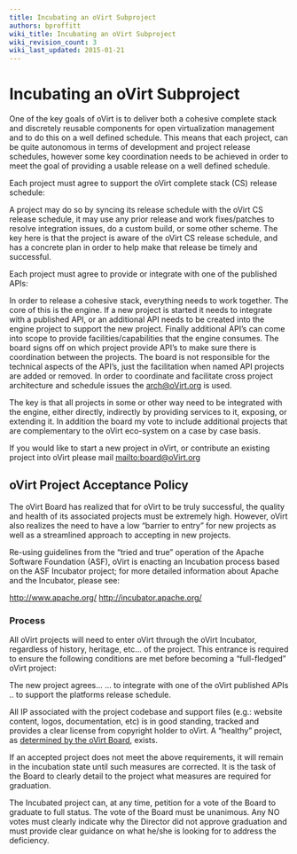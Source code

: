 ```yaml
---
title: Incubating an oVirt Subproject
authors: bproffitt
wiki_title: Incubating an oVirt Subproject
wiki_revision_count: 3
wiki_last_updated: 2015-01-21
---
```


# Incubating an oVirt Subproject

One of the key goals of oVirt is to deliver both a cohesive complete stack and discretely reusable components for open virtualization management and to do this on a well defined schedule. This means that each project, can be quite autonomous in terms of development and project release schedules, however some key coordination needs to be achieved in order to meet the goal of providing a usable release on a well defined schedule.

Each project must agree to support the oVirt complete stack (CS) release schedule:

A project may do so by syncing its release schedule with the oVirt CS release schedule, it may use any prior release and work fixes/patches to resolve integration issues, do a custom build, or some other scheme. The key here is that the project is aware of the oVirt CS release schedule, and has a concrete plan in order to help make that release be timely and successful.

Each project must agree to provide or integrate with one of the published APIs:

In order to release a cohesive stack, everything needs to work together. The core of this is the engine. If a new project is started it needs to integrate with a published API, or an additional API needs to be created into the engine project to support the new project. Finally additional API’s can come into scope to provide facilities/capabilities that the engine consumes. The board signs off on which project provide API’s to make sure there is coordination between the projects. The board is not responsible for the technical aspects of the API’s, just the facilitation when named API projects are added or removed. In order to coordinate and facilitate cross project architecture and schedule issues the arch@oVirt.org is used.

The key is that all projects in some or other way need to be integrated with the engine, either directly, indirectly by providing services to it, exposing, or extending it. In addition the board my vote to include additional projects that are complementary to the oVirt eco-system on a case by case basis.

If you would like to start a new project in oVirt, or contribute an existing project into oVirt please mail [mailto:board@oVirt.org](mailto:board@oVirt.org)

## oVirt Project Acceptance Policy

The oVirt Board has realized that for oVirt to be truly successful, the quality and health of its associated projects must be extremely high. However, oVirt also realizes the need to have a low “barrier to entry” for new projects as well as a streamlined approach to accepting in new projects.

Re-using guidelines from the “tried and true” operation of the Apache Software Foundation (ASF), oVirt is enacting an Incubation process based on the ASF Incubator project; for more detailed information about Apache and the Incubator, please see:

<http://www.apache.org/> <http://incubator.apache.org/>

### Process

All oVirt projects will need to enter oVirt through the oVirt Incubator, regardless of history, heritage, etc… of the project. This entrance is required to ensure the following conditions are met before becoming a “full-fledged” oVirt project:

The new project agrees...
... to integrate with one of the oVirt published APIs
.. to support the platforms release schedule.

All IP associated with the project codebase and support files (e.g.: website content, logos, documentation, etc) is in good standing, tracked and provides a clear license from copyright holder to oVirt. A “healthy” project, as [ determined by the oVirt Board](Requirements_for_Healthy_Subprojects), exists.

If an accepted project does not meet the above requirements, it will remain in the incubation state until such measures are corrected. It is the task of the Board to clearly detail to the project what measures are required for graduation.

The Incubated project can, at any time, petition for a vote of the Board to graduate to full status. The vote of the Board must be unanimous. Any NO votes must clearly indicate why the Director did not approve graduation and must provide clear guidance on what he/she is looking for to address the deficiency.
